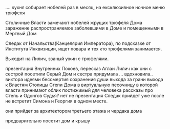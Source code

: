 



.... кухня собирает нобелей раз в месяц, на ексклюзивное ночное меню
трюфеля


Столичные Власти замечают нобелей жрущих трюфеля Дома
заражение распространяемое заболевшими в Доме и помещенными в Мертвый Дом

Следак от Начальства(Канцелярия Императора), по подсказке от Института Инквизиции, ищет повара и тех кто трюфелями занимается.

Выходит на Лилич, званый ужин с трюфелями.

презентация Внутренних Покоев, пересказ Аглаи Лилич как они с сестрой посетили Серый Дом и сестра придумала ... вдохновила.. виктора идеями бессмертия сохранения души
выхода за грани
выхода к Властям Столицы Степи Дома
в виртуальную песочницу в которой власти принимают облик постижимый для человека
рассказы про Степь и Одонгов
Судья?
нет не презентация Следак прийдет уже после
не встретит Симона и Георгия в одном месте.

они прийдет за архитектором третьего этажа и чердака дома

предварительно посетит дом и крышу